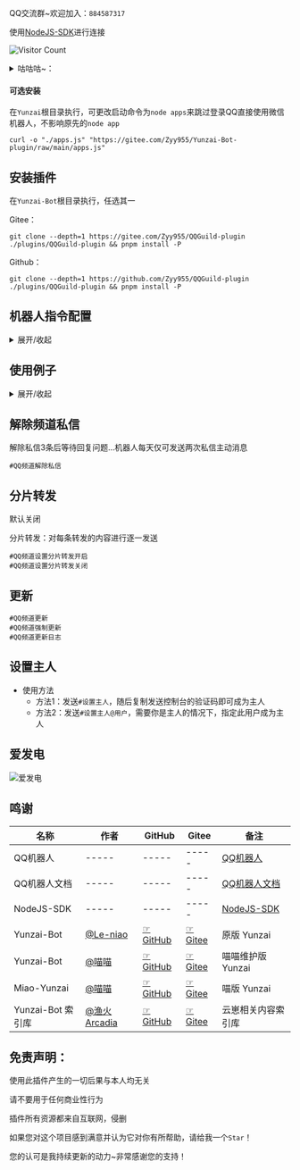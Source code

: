QQ交流群~欢迎加入：`884587317`

使用[NodeJS-SDK](https://github.com/tencent-connect/bot-node-sdk)进行连接

![Visitor Count](https://profile-counter.glitch.me/Zyy955-QQGuild-plugin/count.svg)

<details><summary>咕咕咕~：</summary>
- [√] 基础消息收发
- [√] 撤回消息
- [√] 引用消息
- [√] 消息转发 
    - [ ] 优化消息转发逻辑 主流插件基本已经支持...
    - [√] `xiaoyao-cvs-plugin`插件的`#刷新ck`指令暂未适配...等待pr通过，可正常使用指令
- [√] 根据api返回的状态码对图片进行缩放后重新发送图片...例如`xiaoyao-cvs-plugin`的星铁图鉴
- [√] 替换url中成为链接的字符，使其可以正常发送... 
- [√] 将发送失败状态码和原因通过图片进行回复用户...
- [√] 可控制台执行`#QQ频道设置...`
- [√] 适配`Bot.pickGroup(group_id).sendMsg("QQGuild-plugin：主动消息")`方法
    - 私聊主动消息不打算适配 官方api只允许机器人每天向单个用户推送两条主动消息
- [ ] 适配设置、删除精华 应该不适配主体方法，会由插件自身完成...(再看)
- [√] 适配`设置主人`插件

</details>

#### 可选安装
在`Yunzai`根目录执行，可更改启动命令为`node apps`来跳过登录QQ直接使用微信机器人，不影响原先的`node app`
```
curl -o "./apps.js" "https://gitee.com/Zyy955/Yunzai-Bot-plugin/raw/main/apps.js"
```

## 安装插件

在`Yunzai-Bot`根目录执行，任选其一

Gitee：
```
git clone --depth=1 https://gitee.com/Zyy955/QQGuild-plugin ./plugins/QQGuild-plugin && pnpm install -P
```

Github：
```
git clone --depth=1 https://github.com/Zyy955/QQGuild-plugin ./plugins/QQGuild-plugin && pnpm install -P
```

## 机器人指令配置

<details><summary>展开/收起</summary>

支持在控制台配置机器人，例如输入`#QQ频道设置...`

添加机器人：
```
#QQ频道设置 是否沙盒:是否私域:appID:token 是=1 否=0
```

删除机器人：
```
#QQ频道设置 是否沙盒:是否私域:appID:token 是=1 否=0
```

查看机器人：
```
#QQ频道账号
```
</details>

## 使用例子

<details><summary>展开/收起</summary>

是否沙盒：`是`

是否私域：`是`

appID：`123456789`

token：`abcdefghijklmnopqrstuvwxyz123456`


添加机器人：
```
#QQ频道设置 1:1:123456789:abcdefghijklmnopqrstuvwxyz123456
```

删除机器人：
```
#QQ频道设置 1:1:123456789:abcdefghijklmnopqrstuvwxyz123456
```

查看机器人：
```
#QQ频道账号
```
</details>

## 解除频道私信

解除私信3条后等待回复问题...机器人每天仅可发送两次私信主动消息
```
#QQ频道解除私信
```

## 分片转发

默认关闭

分片转发：对每条转发的内容进行逐一发送
```
#QQ频道设置分片转发开启
#QQ频道设置分片转发关闭
```

## 更新
```
#QQ频道更新
#QQ频道强制更新
#QQ频道更新日志
```

## 设置主人

- 使用方法
  - 方法1：发送`#设置主人`，随后复制发送控制台的验证码即可成为主人
  - 方法2：发送`#设置主人@用户`，需要你是主人的情况下，指定此用户成为主人

## 爱发电

![爱发电](https://cdn.jsdelivr.net/gh/Zyy955/imgs/img/202308271209508.jpeg)



## 鸣谢

| 名称 | 作者 | GitHub | Gitee | 备注  | 
|------| ---- | ------ | ----- | ----- | 
| QQ机器人 | ----- | ----- | ----- | [QQ机器人](https://q.qq.com/) |
| QQ机器人文档 | ----- | ----- | ----- | [QQ机器人文档](https://bot.q.qq.com/wiki) |
| NodeJS-SDK | ----- | ----- | ----- | [NodeJS-SDK](https://github.com/tencent-connect/bot-node-sdk) |
| Yunzai-Bot | [@Le-niao](https://gitee.com/Le-niao) | [☞GitHub](https://github.com/Le-niao/Yunzai-Bot) | [☞Gitee](https://gitee.com/Le-niao/Yunzai-Bot) | 原版 Yunzai |
| Yunzai-Bot | [@喵喵](https://gitee.com/yoimiya-kokomi) | [☞GitHub](https://github.com/yoimiya-kokomi/Yunzai-Bot) | [☞Gitee](https://gitee.com/yoimiya-kokomi/Yunzai-Bot) | 喵喵维护版 Yunzai |
| Miao-Yunzai | [@喵喵](https://gitee.com/yoimiya-kokomi) | [☞GitHub](https://github.com/yoimiya-kokomi/Miao-Yunzai) | [☞Gitee](https://gitee.com/yoimiya-kokomi/Miao-Yunzai) | 喵版 Yunzai |
| Yunzai-Bot 索引库 | [@渔火Arcadia](https://gitee.com/yhArcadia) | [☞GitHub](https://github.com/yhArcadia/Yunzai-Bot-plugins-index) | [☞Gitee](https://gitee.com/yhArcadia/Yunzai-Bot-plugins-index) | 云崽相关内容索引库 |

## 免责声明：
使用此插件产生的一切后果与本人均无关

请不要用于任何商业性行为

插件所有资源都来自互联网，侵删

如果您对这个项目感到满意并认为它对你有所帮助，请给我一个`Star`！

您的认可是我持续更新的动力~非常感谢您的支持！